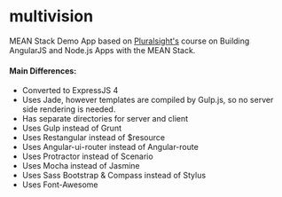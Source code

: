 multivision
===========

MEAN Stack Demo App based on [Pluralsight's](http://pluralsight.com/training/courses/TableOfContents?courseName=building-angularjs-nodejs-apps-mean) course on Building AngularJS and Node.js Apps with the MEAN Stack.

#### Main Differences:
* Converted to ExpressJS 4
* Uses Jade, however templates are compiled by Gulp.js, so no server side rendering is needed.
* Has separate directories for server and client
* Uses Gulp instead of Grunt
* Uses Restangular instead of $resource
* Uses Angular-ui-router instead of Angular-route
* Uses Protractor instead of Scenario
* Uses Mocha instead of Jasmine
* Uses Sass Bootstrap & Compass instead of Stylus
* Uses Font-Awesome





